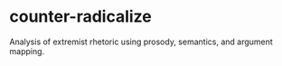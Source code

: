 # counter-radicalize
Analysis of extremist rhetoric using prosody, semantics, and argument mapping.
